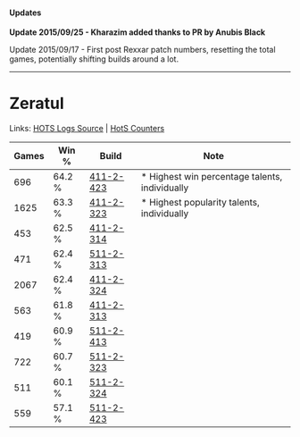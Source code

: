 #### Updates
**Update 2015/09/25 - Kharazim added thanks to PR by Anubis Black**

Update 2015/09/17 - First post Rexxar patch numbers, resetting the total games, potentially shifting builds around a lot.

***

# Zeratul

Links: [HOTS Logs Source](https://www.hotslogs.com/Sitewide/HeroDetails?Hero=Zeratul) | [HotS Counters](http://hotscounters.com/#/hero/Zeratul)

Games  | Win %  | Build     | Note
-----  | -----  | -----     | ----
696    | 64.2 % | [411-2-423](http://www.heroesfire.com/hots/talent-calculator/zeratul#rrQd) | * Highest win percentage talents, individually
1625   | 63.3 % | [411-2-323](http://www.heroesfire.com/hots/talent-calculator/zeratul#rrP3) | * Highest popularity talents, individually
453    | 62.5 % | [411-2-314](http://www.heroesfire.com/hots/talent-calculator/zeratul#rrOw) | 
471    | 62.4 % | [511-2-313](http://www.heroesfire.com/hots/talent-calculator/zeratul#vfXv) | 
2067   | 62.4 % | [411-2-324](http://www.heroesfire.com/hots/talent-calculator/zeratul#rrP4) | 
563    | 61.8 % | [411-2-313](http://www.heroesfire.com/hots/talent-calculator/zeratul#rrOv) | 
419    | 60.9 % | [511-2-413](http://www.heroesfire.com/hots/talent-calculator/zeratul#vfZT) | 
722    | 60.7 % | [511-2-323](http://www.heroesfire.com/hots/talent-calculator/zeratul#vfY3) | 
511    | 60.1 % | [511-2-324](http://www.heroesfire.com/hots/talent-calculator/zeratul#vfY4) | 
559    | 57.1 % | [511-2-423](http://www.heroesfire.com/hots/talent-calculator/zeratul#vfZd) | 
